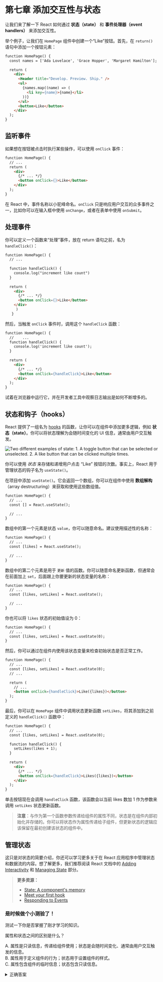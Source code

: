 <!-- # Adding Interactivity with State -->

# 第七章 添加交互性与状态

<!-- Let's explore how React helps us add interactivity with **state** and **event handlers**. -->

让我们来了解一下 React 如何通过 **状态（state）** 和 **事件处理器（event handlers）** 来添加交互性。

<!-- As an example, let's create a "Like" button inside your `HomePage` component. First, add a button element inside the `return()` statement: -->

举个例子，让我们在 `HomePage` 组件中创建一个“Like”按钮。首先，在 `return()` 语句中添加一个按钮元素：

```html
function HomePage() {
  const names = ['Ada Lovelace', 'Grace Hopper', 'Margaret Hamilton'];
 
  return (
    <div>
      <Header title="Develop. Preview. Ship." />
      <ul>
        {names.map((name) => (
          <li key={name}>{name}</li>
        ))}
      </ul>
      <button>Like</button>
    </div>
  );
}
```

<!-- ## Listening to events -->

## 监听事件

<!-- To make the button do something when clicked, you can use the `onClick` event: -->

如果想在按钮被点击时执行某些操作，可以使用 `onClick` 事件：

```html
function HomePage() {
  // ...
  return (
    <div>
      {/* ... */}
      <button onClick={}>Like</button>
    </div>
  );
}
```

<!-- In React, event names are camelCased. The `onClick` event is one of many possible events you can use to respond to user interaction. For example, you can use `onChange` for input fields or `onSubmit` for forms. -->

在 React 中，事件名称以小驼峰命名。`onClick` 只是响应用户交互的众多事件之一，比如你可以在输入框中使用 `onChange`，或者在表单中使用 `onSubmit`。

<!-- ## Handling events -->

## 处理事件

<!-- You can define a function to "handle" events whenever they are triggered. Create a function before the return statement called `handleClick()`: -->

你可以定义一个函数来“处理”事件，放在 return 语句之前，名为 `handleClick()`：

```html
function HomePage() {
  // ...
 
  function handleClick() {
    console.log("increment like count")
  }
 
  return (
    <div>
      {/* ... */}
	  <button onClick={}>Like</button>
    </div>
     )
   }
```

<!-- Then, you can call the `handleClick` function when the `onClick` event is triggered: -->

然后，当触发 `onClick` 事件时，调用这个 `handleClick` 函数：

```html
function HomePage() {
  // 	...
  function handleClick() {
    console.log('increment like count');
  }
 
  return (
    <div>
      {/* ... */}
      <button onClick={handleClick}>Like</button>
    </div>
  );
}
```

<!-- Try running this in your browser. Notice in your developer tools how the log output increases. -->

试着在浏览器中运行它，并在开发者工具中观察日志输出是如何不断增多的。

<!-- ## State and hooks -->

## 状态和钩子（hooks）

<!-- React has a set of functions called [hooks](https://react.dev/learn). Hooks allow you to add additional logic such as **state** to your components. You can think of state as any information in your UI that changes over time, usually triggered by user interaction. -->

React 提供了一组名为 [hooks](https://react.dev/learn) 的函数，让你可以在组件中添加更多逻辑，例如 **状态（state）**。你可以将状态理解为会随时间变化的 UI 信息，通常由用户交互触发。

![Two different examples of state: 1. A toggle button that can be selected or unselected. 2. A like button that can be clicked multiple times.](https://nextjs.org/_next/image?url=%2Flearn%2Flight%2Flearn-state.png&w=3840&q=75)

<!-- You can use *state* to store and increment the number of times a user has clicked the "Like" button. In fact, the React hook used to manage state is called: `useState()`. -->

你可以使用 *状态* 来存储和递增用户点击 “Like” 按钮的次数。事实上，React 用于管理状态的钩子名为 `useState()`。

<!-- Add `useState()` to your project. It returns an array, and you can access and use those array values inside your component using **array destructuring**: -->

在项目中添加 `useState()`。它会返回一个数组，你可以在组件中使用 **数组解构**（array destructuring）来获取和使用这些数组值。

```html
function HomePage() {
  // ...
  const [] = React.useState();
 
  // ...
}
```

<!-- The first item in the array is the state `value`, which you can name anything. It's recommended to name it something descriptive: -->

数组中的第一个元素是状态 `value`，你可以随意命名。建议使用描述性的名称：

```html
function HomePage() {
  // ...
  const [likes] = React.useState();
 
  // ...
}
```

<!-- The second item in the array is a function to `update` the value. You can name the update function anything, but it's common to prefix it with `set` followed by the name of the state variable you're updating: -->

数组中的第二个元素是用于 `更新` 值的函数。你可以随意命名更新函数，但通常会在前面加上 `set`，后面跟上你要更新的状态变量的名称：

```html
function HomePage() {
  // ...
  const [likes, setLikes] = React.useState();
 
  // ...
}
```

<!-- You can also take the opportunity to add the initial value of your `likes` state to `0`: -->

你也可以将 `likes` 状态的初始值设为 0：

```html
function HomePage() {
  // ...
  const [likes, setLikes] = React.useState(0);
}
```

<!-- Then, you can check the initial state is working by using the state variable inside your component. -->

然后，你可以通过在组件内使用该状态变量来检查初始状态是否正常工作。

```html
function HomePage() {
  // ...
  const [likes, setLikes] = React.useState(0);
  // ...
 
  return (
    // ...
    <button onClick={handleClick}>Like({likes})</button>
  );
}
```

<!-- Finally, you can call your state updater function, `setLikes` in your `HomePage` component, let's add it inside the `handleClick()` function you previously defined: -->

最后，你可以在 `HomePage` 组件中调用状态更新函数 `setLikes`，将其添加到之前定义的 `handleClick()` 函数中：

```html
function HomePage() {
  // ...
  const [likes, setLikes] = React.useState(0);
 
  function handleClick() {
    setLikes(likes + 1);
  }
 
  return (
    <div>
      {/* ... */}
      <button onClick={handleClick}>Likes({likes})</button>
    </div>
  );
}
```

<!-- Clicking the button will now call the `handleClick` function, which calls the `setLikes` state updater function with a single argument of the current number of likes + 1. -->

单击按钮现在会调用 `handleClick` 函数，该函数会以当前 likes 数加 1 作为参数来调用 `setLikes` 状态更新函数。

<!-- > **Note**: Unlike props which are passed to components as the first function parameter, the state is initiated and stored within a component. You can pass the state information to children components as props, but the logic for updating the state should be kept within the component where state was initially created. -->

> **注意**：与作为第一个函数参数传递给组件的属性不同，状态是在组件内部初始化并存储的。你可以将状态作为属性传递给子组件，但更新状态的逻辑应该保留在最初创建该状态的组件中。

<!-- ## Managing state -->

## 管理状态

<!-- This was only an introduction to state, and there's more you can learn about managing state and data flow in your React applications. To learn more, we recommend you go through the [Adding Interactivity](https://react.dev/learn/adding-interactivity) and [Managing State](https://react.dev/learn/managing-state) sections in the React documentation. -->

这只是对状态的简要介绍，你还可以学习更多关于在 React 应用程序中管理状态和数据流的内容。想了解更多，我们推荐阅读 React 文档中的 [Adding Interactivity](https://react.dev/learn/adding-interactivity) 和 [Managing State](https://react.dev/learn/managing-state) 部分。

<!-- > **Additional Resources:** -->
<!-- > - [State: A component's memory](https://react.dev/learn/state-a-components-memory) -->
<!-- > - [Meet your first hook](https://react.dev/learn/state-a-components-memory#meet-your-first-hook) -->
<!-- > - [Responding to Events](https://react.dev/learn/responding-to-events) -->

> **更多资源：**  
> - [State: A component's memory](https://react.dev/learn/state-a-components-memory)  
> - [Meet your first hook](https://react.dev/learn/state-a-components-memory#meet-your-first-hook)  
> - [Responding to Events](https://react.dev/learn/responding-to-events)

<!-- ### It’s time to take a quiz! -->

### 是时候做个小测验了！

<!-- Test your knowledge and see what you’ve just learned. -->

测试一下你是否掌握了刚才学习的知识。

<!-- What is the difference between props and state? -->

属性和状态之间的区别是什么？

<!--
A. Props are read-only information that's passed to components. State is information that can change over time, usually triggered by user interaction.  
B. Props are used to define the component's behaviour. State is used to style components.  
C. Props contain temporary information about a component. State contains read-only information. -->

A. 属性是只读信息，传递给组件使用；状态是会随时间变化、通常由用户交互触发的信息。  
B. 属性用于定义组件的行为；状态用于设置组件的样式。  
C. 属性包含组件的临时信息；状态包含只读信息。

<!-- Props are read-only information that's passed to components. State is information that can change over time, usually triggered by user interaction. -->

<details>
  <summary>正确答案</summary>
  A。属性是只读信息，传递给组件。状态是随时间变化的信息，通常由用户交互触发。
</details>
